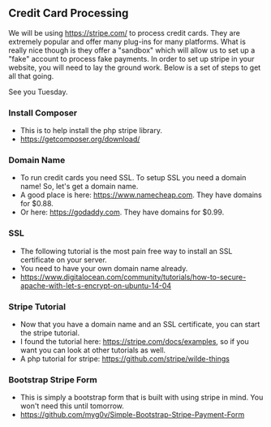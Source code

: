 ## Credit Card Processing

We will be using https://stripe.com/ to process credit cards. They are extremely popular and offer many plug-ins for many platforms. What is really nice though is they offer a "sandbox" which will allow us to set up a "fake" account to process fake payments. In order to set up stripe in your website, you will need to lay the ground work. Below is a set of steps to get all that going. 

See you Tuesday.

### Install Composer
- This is to help install the php stripe library.
- https://getcomposer.org/download/

### Domain Name
- To run credit cards you need SSL. To setup SSL you need a domain name! So, let's get a domain name.
- A good place is here: https://www.namecheap.com. They have domains for $0.88. 
- Or here: https://godaddy.com. They have domains for $0.99.

### SSL
- The following tutorial is the most pain free way to install an SSL certificate on your server. 
- You need to have your own domain name already.
- https://www.digitalocean.com/community/tutorials/how-to-secure-apache-with-let-s-encrypt-on-ubuntu-14-04

### Stripe Tutorial
- Now that you have a domain name and an SSL certificate, you can start the stripe tutorial.
- I found the tutorial here: https://stripe.com/docs/examples, so if you want you can look at other tutorials as well. 
- A php tutorial for stripe: https://github.com/stripe/wilde-things

### Bootstrap Stripe Form
- This is simply a bootstrap form that is built with using stripe in mind. You won't need this until tomorrow. 
- https://github.com/myg0v/Simple-Bootstrap-Stripe-Payment-Form

